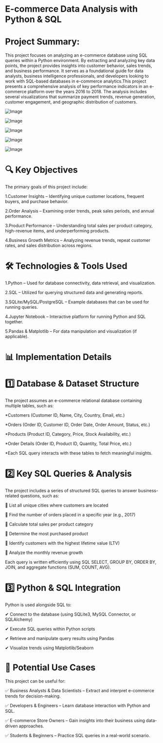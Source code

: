 # E-commerce Data Analysis with Python & SQL

# Project Summary:

This project focuses on analyzing an e-commerce database using SQL queries within a Python environment. By extracting and analyzing key data points, the project provides insights into customer behavior, sales trends, and business performance. It serves as a foundational guide for data analysts, business intelligence professionals, and developers looking to work with SQL-based databases in e-commerce analytics.This project presents a comprehensive analysis of key performance indicators in an e-commerce platform over the years 2016 to 2018. The analysis includes several visualizations that summarize payment trends, revenue generation, customer engagement, and geographic distribution of customers.

![Image](https://github.com/user-attachments/assets/9500011f-81f0-4da7-a338-dbc40b1b0a5b)

![Image](https://github.com/user-attachments/assets/9cc73ad7-e135-470a-a3d6-75f1f817f48f)

![Image](https://github.com/user-attachments/assets/a4483846-bbb2-49f4-af2b-3d50bf3d3db0)

![Image](https://github.com/user-attachments/assets/14642370-db89-4537-a511-b188c943c1fa)

![Image](https://github.com/user-attachments/assets/e527418b-816e-4f3e-8399-f96812ca5f5b)


# 🔍 Key Objectives

The primary goals of this project include:

1.Customer Insights – Identifying unique customer locations, frequent buyers, and purchase behavior.

2.Order Analysis – Examining order trends, peak sales periods, and annual performance.

3.Product Performance – Understanding total sales per product category, high-revenue items, and underperforming products.

4.Business Growth Metrics – Analyzing revenue trends, repeat customer rates, and sales distribution across regions.


# 🛠 Technologies & Tools Used

1.Python – Used for database connectivity, data retrieval, and visualization.

2.SQL – Utilized for querying structured data and generating reports.

3.SQLite/MySQL/PostgreSQL – Example databases that can be used for running queries.

4.Jupyter Notebook – Interactive platform for running Python and SQL together.

5.Pandas & Matplotlib – For data manipulation and visualization (if applicable).


# 📊 Implementation Details

# 1️⃣ Database & Dataset Structure
The project assumes an e-commerce relational database containing multiple tables, such as:

*Customers (Customer ID, Name, City, Country, Email, etc.)

*Orders (Order ID, Customer ID, Order Date, Order Amount, Status, etc.)

*Products (Product ID, Category, Price, Stock Availability, etc.)

*Order Details (Order ID, Product ID, Quantity, Total Price, etc.)

*Each SQL query interacts with these tables to fetch meaningful insights.


# 2️⃣ Key SQL Queries & Analysis

The project includes a series of structured SQL queries to answer business-related questions, such as:

🔹 List all unique cities where customers are located

🔹 Find the number of orders placed in a specific year (e.g., 2017)

🔹 Calculate total sales per product category

🔹 Determine the most purchased product

🔹 Identify customers with the highest lifetime value (LTV)

🔹 Analyze the monthly revenue growth

Each query is written efficiently using SQL SELECT, GROUP BY, ORDER BY, JOIN, and aggregate functions (SUM, COUNT, AVG).



# 3️⃣ Python & SQL Integration

Python is used alongside SQL to:

✔ Connect to the database (using SQLite3, MySQL Connector, or SQLAlchemy)

✔ Execute SQL queries within Python scripts

✔ Retrieve and manipulate query results using Pandas

✔ Visualize trends using Matplotlib/Seaborn

# 📌 Potential Use Cases

This project can be useful for:

✅ Business Analysts & Data Scientists – Extract and interpret e-commerce trends for decision-making.

✅ Developers & Engineers – Learn database interaction with Python and SQL.

✅ E-commerce Store Owners – Gain insights into their business using data-driven approaches.

✅ Students & Beginners – Practice SQL queries in a real-world scenario.

